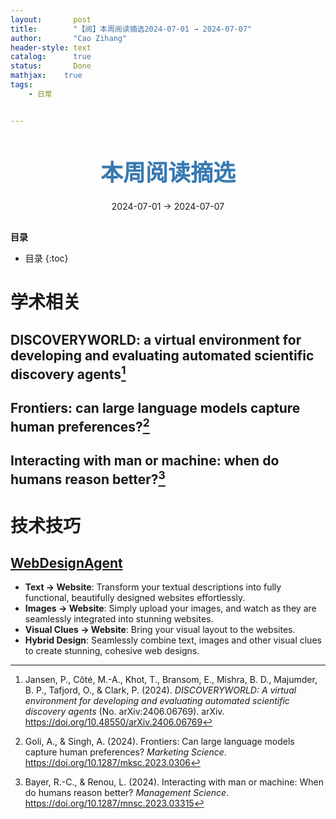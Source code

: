 ```yaml
---
layout:       post
title:        "【阅】本周阅读摘选2024-07-01 → 2024-07-07"
author:       "Cao Zihang"
header-style: text
catalog:      true
status:		  Done
mathjax: 	true
tags:
    - 日常


---
```


<center style="margin-bottom: 20px; margin-top: 50px"><font color="#3879B1" style="line-height: 1.4;font-weight: 700;font-size: 36px;box-sizing: border-box; ">本周阅读摘选</font></center>

<center style=" margin-bottom: 30px;">2024-07-01 → 2024-07-07</center>

<font style="font-weight: bold;">目录</font>

* 目录
{:toc}
# 学术相关

## DISCOVERYWORLD: a virtual environment for developing and evaluating automated scientific discovery agents[^1]



## Frontiers: can large language models capture human preferences?[^2]



## Interacting with man or machine: when do humans reason better?[^3]



# 技术技巧

## [WebDesignAgent](https://github.com/DAMO-NLP-SG/WebDesignAgent)

- **Text → Website**: Transform your textual descriptions into fully functional, beautifully designed websites effortlessly.
- **Images → Website**: Simply upload your images, and watch as they are seamlessly integrated into stunning websites.
- **Visual Clues → Website**: Bring your visual layout to the websites.
- **Hybrid Design**: Seamlessly combine text, images and other visual clues to create stunning, cohesive web designs.



[^1]: Jansen, P., Côté, M.-A., Khot, T., Bransom, E., Mishra, B. D., Majumder, B. P., Tafjord, O., & Clark, P. (2024). *DISCOVERYWORLD: A virtual environment for developing and evaluating automated scientific discovery agents* (No. arXiv:2406.06769). arXiv. https://doi.org/10.48550/arXiv.2406.06769
[^2]: Goli, A., & Singh, A. (2024). Frontiers: Can large language models capture human preferences? *Marketing Science*. https://doi.org/10.1287/mksc.2023.0306
[^3]: Bayer, R.-C., & Renou, L. (2024). Interacting with man or machine: When do humans reason better? *Management Science*. https://doi.org/10.1287/mnsc.2023.03315
